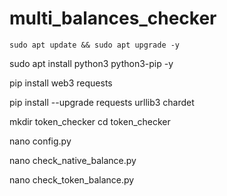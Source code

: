 # multi_balances_checker

``sudo apt update && sudo apt upgrade -y``

sudo apt install python3 python3-pip -y

pip install web3 requests

pip install --upgrade requests urllib3 chardet

mkdir token_checker
cd token_checker

nano config.py

nano check_native_balance.py

nano check_token_balance.py



